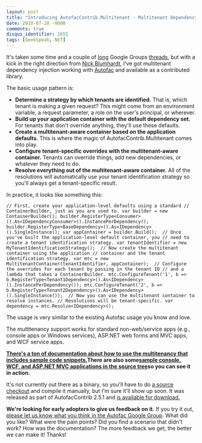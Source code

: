 ```yaml
---
layout: post
title: "Introducing AutofacContrib.Multitenant - Multitenant Dependency Injection with Autofac"
date: 2010-07-28 -0800
comments: true
disqus_identifier: 1655
tags: [GeekSpeak,.NET]
---
```

It's taken some time and a couple of
[long](http://groups.google.com/group/autofac/browse_thread/thread/c21616ef0a029ddb)
Google Groups
[threads](http://groups.google.com/group/autofac/browse_thread/thread/65430a14f895096c),
but with a kick in the right direction from [Nick
Blumhardt](http://nblumhardt.com/), I've got multitenant dependency
injection working with [Autofac](http://autofac.googlecode.com) and
available as a contributed library.

The basic usage pattern is:

-   **Determine a strategy by which tenants are identified.** That is,
    which tenant is making a given request? This might come from an
    environment variable, a request parameter, a role on the user's
    principal, or wherever.
-   **Build up your application container with the default dependency
    set.** For tenants that don't override anything, they'll use these
    defaults.
-   **Create a multitenant-aware container based on the application
    defaults.** This is where the magic of AutofacContrib.Multitenant
    comes into play.
-   **Configure tenant-specific overrides with the multitenant-aware
    container.** Tenants can override things, add new dependencies, or
    whatever they need to do.
-   **Resolve everything out of the multitenant-aware container.** All
    of the resolutions will automatically use your tenant identification
    strategy so you'll always get a tenant-specific result.

In practice, it looks like something this:

    // First, create your application-level defaults using a standard // ContainerBuilder, just as you are used to. var builder = new ContainerBuilder(); builder.RegisterType<Consumer>().As<IDependencyConsumer>().InstancePerDependency(); builder.RegisterType<BaseDependency>().As<IDependency>().SingleInstance(); var appContainer = builder.Build();  // Once you've built the application-level default container, you // need to create a tenant identification strategy. var tenantIdentifier = new MyTenantIdentificationStrategy();  // Now create the multitenant container using the application // container and the tenant identification strategy. var mtc = new MultitenantContainer(tenantIdentifier, appContainer);  // Configure the overrides for each tenant by passing in the tenant ID // and a lambda that takes a ContainerBuilder. mtc.ConfigureTenant('1', b => b.RegisterType<Tenant1Dependency>().As<IDependency>().InstancePerDependency()); mtc.ConfigureTenant('2', b => b.RegisterType<Tenant2Dependency>().As<IDependency>().SingleInstance());  // Now you can use the multitenant container to resolve instances. // Resolutions will be tenant-specific. var dependency = mtc.Resolve<IDependency>();

The usage is very similar to the existing Autofac usage you know and
love.

The multitenancy support works for standard non-web/service apps (e.g.,
console apps or Windows services), ASP.NET web forms and MVC apps, and
WCF service apps.

[**There's a ton of documentation about how to use the multitenancy that
includes sample code
snippets.**](http://code.google.com/p/autofac/wiki/MultitenantIntegration)**There
are also some**[**sample console, WCF, and ASP.NET MVC applications in
the source
tree**](http://code.google.com/p/autofac/source/browse/#svn/trunk/contrib/Example)**so
you can see it in action.**

It's not currently out there as a binary, so you'll have to do [a source
checkout](http://code.google.com/p/autofac/source/checkout) and compile
it manually, but I'm sure it'll show up soon. It was released as part of
AutofacContrib 2.5.1 and [is available for
download.](http://code.google.com/p/autofac/downloads/list)

**We're looking for early adopters to give us feedback on it.** If you
try it out, [please let us know what you think in the Autofac Google
Group](http://groups.google.com/group/autofac). What did you like? What
were the pain points? Did you find a scenario that didn't work? How was
the documentation? The more feedback we get, the better we can make it!
Thanks!

